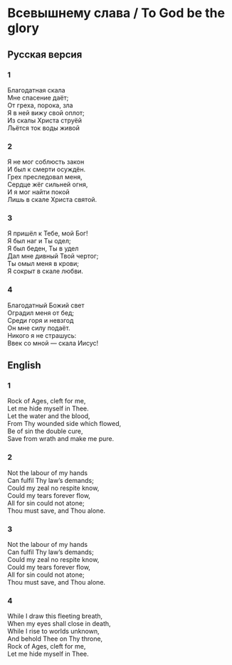 # Всевышнему слава / To God be the glory
## Русская версия  

### 1
Благодатная скала  
Мне спасение даёт;  
От греха, порока, зла  
Я в ней вижу свой оплот;  
Из скалы Христа струёй  
Льётся ток воды живой  

### 2
Я не мог соблюсть закон  
И был к смерти осуждён.  
Грех преследовал меня,  
Сердце жёг сильней огня,  
И я мог найти покой  
Лишь в скале Христа святой.  

### 3
Я пришёл к Тебе, мой Бог!  
Я был наг и Ты одел;  
Я был беден, Ты в удел  
Дал мне дивный Твой чертог;  
Ты омыл меня в крови;  
Я сокрыт в скале любви.  

### 4
Благодатный Божий свет  
Оградил меня от бед;  
Среди горя и невзгод  
Он мне силу подаёт.  
Никого я не страшусь:  
Ввек со мной — скала Иисус!  

## English

### 1
Rock of Ages, cleft for me,  
Let me hide myself in Thee.  
Let the water and the blood,  
From Thy wounded side which flowed,  
Be of sin the double cure,  
Save from wrath and make me pure.
### 2  
Not the labour of my hands  
Can fulfil Thy law’s demands;  
Could my zeal no respite know,  
Could my tears forever flow,  
All for sin could not atone;  
Thou must save, and Thou alone.  
### 3
Not the labour of my hands  
Can fulfil Thy law’s demands;  
Could my zeal no respite know,  
Could my tears forever flow,  
All for sin could not atone;  
Thou must save, and Thou alone.  
### 4
While I draw this fleeting breath,  
When my eyes shall close in death,  
While I rise to worlds unknown,  
And behold Thee on Thy throne,  
Rock of Ages, cleft for me,  
Let me hide myself in Thee.
